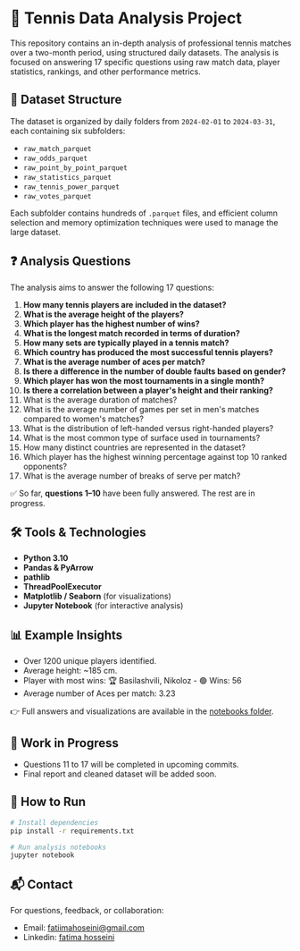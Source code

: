 # 🎾 Tennis Data Analysis Project

This repository contains an in-depth analysis of professional tennis matches over a two-month period, using structured daily datasets. The analysis is focused on answering 17 specific questions using raw match data, player statistics, rankings, and other performance metrics.

## 📁 Dataset Structure

The dataset is organized by daily folders from `2024-02-01` to `2024-03-31`, each containing six subfolders:
- `raw_match_parquet`
- `raw_odds_parquet`
- `raw_point_by_point_parquet`
- `raw_statistics_parquet`
- `raw_tennis_power_parquet`
- `raw_votes_parquet`

Each subfolder contains hundreds of `.parquet` files, and efficient column selection and memory optimization techniques were used to manage the large dataset.

## ❓ Analysis Questions

The analysis aims to answer the following 17 questions:

1. **How many tennis players are included in the dataset?**  
2. **What is the average height of the players?**  
3. **Which player has the highest number of wins?**  
4. **What is the longest match recorded in terms of duration?**  
5. **How many sets are typically played in a tennis match?**  
6. **Which country has produced the most successful tennis players?**  
7. **What is the average number of aces per match?**  
8. **Is there a difference in the number of double faults based on gender?**  
9. **Which player has won the most tournaments in a single month?**  
10. **Is there a correlation between a player's height and their ranking?**  
11. What is the average duration of matches?  
12. What is the average number of games per set in men's matches compared to women's matches?  
13. What is the distribution of left-handed versus right-handed players?  
14. What is the most common type of surface used in tournaments?  
15. How many distinct countries are represented in the dataset?  
16. Which player has the highest winning percentage against top 10 ranked opponents?  
17. What is the average number of breaks of serve per match?

✅ So far, **questions 1–10** have been fully answered. The rest are in progress.

## 🛠️ Tools & Technologies

- **Python 3.10**
- **Pandas & PyArrow**
- **pathlib**
- **ThreadPoolExecutor** 
- **Matplotlib / Seaborn** (for visualizations)
- **Jupyter Notebook** (for interactive analysis)

## 📊 Example Insights

- Over 1200 unique players identified.
- Average height: ~185 cm.
- Player with most wins: 🏆 Basilashvili, Nikoloz - 🟢 Wins: 56
- Average number of Aces per match: 3.23

👉 Full answers and visualizations are available in the [notebooks folder](./notebooks).

## 🚧 Work in Progress

- Questions 11 to 17 will be completed in upcoming commits.
- Final report and cleaned dataset will be added soon.

## 📎 How to Run

```bash
# Install dependencies
pip install -r requirements.txt

# Run analysis notebooks
jupyter notebook
```

## 📬 Contact
For questions, feedback, or collaboration:
  - Email: fatiimahoseini@gmail.com
  - Linkedin: [fatima hosseini](https://www.linkedin.com/in/fatiimahoseini/)
